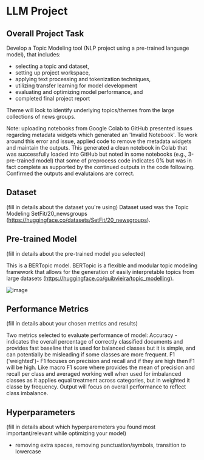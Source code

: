 # LLM Project

## Overall Project Task
Develop a Topic Modeling tool (NLP project using a pre-trained language model), that includes: 
- selecting a topic and dataset,
- setting up project workspace,
- applying text processing and tokenization techniques,
- utilizing transfer learning for model development
- evaluating and optimizing model performance, and
- completed final project report

Theme will look to identify underlying topics/themes from the large collections of news groups.

Note: uploading notebooks from Google Colab to GitHub presented issues regarding metadata widgets which generated an 'Invalid Notebook'. To work around this error and issue, applied code to remove the metadata widgets and maintain the outputs. This generated a clean notebook in Colab that was successfully loaded into GitHub but noted in some notebooks (e.g., 3-pre-trained model) that some of preprocess code indicates 0% but was in fact complete as supported by the continued outputs in the code following. Confirmed the outputs and evalutaions are correct.

## Dataset
(fill in details about the dataset you're using)
Dataset used was the Topic Modeling SetFit/20_newsgroups (https://huggingface.co/datasets/SetFit/20_newsgroups).

## Pre-trained Model
(fill in details about the pre-trained model you selected)

This is a BERTopic model. BERTopic is a flexible and modular topic modeling framework that allows for the generation of easily interpretable topics from large datasets (https://huggingface.co/guibvieira/topic_modelling). 

![image](https://github.com/user-attachments/assets/e8f8d756-38dd-4f16-9207-440a3c32db87)


## Performance Metrics
(fill in details about your chosen metrics and results)

Two metrics selected to evaluate performance of model:
Accuracy - indicates the overall percentage of correctly classified documents and provides fast baseline that is used for balanced classes but it is simple, and can potentially be misleading if some classes are more frequent.
F1 ('weighted')- F1 focuses on precision and recall and if they are high then F1 will be high. Like macro F1 score where provides the mean of precision and recall per class and averaged working well when used for imbalanced classes as it applies equal treatment across categories, but in weighted it classe by frequency. Output will focus on overall performance to reflect class imbalance. 

## Hyperparameters
(fill in details about which hyperparemeters you found most important/relevant while optimizing your model)

- removing extra spaces, removing punctuation/symbols, transition to lowercase

